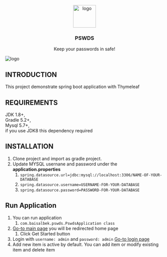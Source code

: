 
<p align="center">
    <img src="http://universidadedegestao.com.br/wp-content/uploads/lock-open-blue.png" alt="logo" width="72" height="72">
</p>

<h3 align="center">PSWDS</h3>

<p align="center">
     Keep your passwords in safe!
</p>

![logo](https://i.postimg.cc/PqfrX2wR/PSWDS.png)

INTRODUCTION
------------

This project demonstrate spring boot application with Thymeleaf

REQUIREMENTS
------------
JDK 1.8+, <br/>
Gradle 5.2+,<br/>
Mysql 5.7+,<br/>
if you use JDK8 this dependency required

INSTALLATION
------------
 1. Clone project and import as gradle project.
 2. Update MYSQL usernane and password under the <strong>application.properties</strong> 
    1. `spring.datasource.url=jdbc:mysql://localhost:3306/NAME-OF-YOUR-DATABASE`
    2. `spring.datasource.username=USERNAME-FOR-YOUR-DATABASE`
    3. `spring.datasource.password=PASSWORD-FOR-YOUR-DATABASE`
 
 Run Application
------------
1. You can run application
    1. `com.baisalbek.pswds.PswdsApplication class`
2. [Go-to main page](http://localhost:8080) you will be redirected home page
    1. Click Get Started button 
3. Login with `username: admin` and `password: admin` [Go-to login page](http://localhost:8080/login)
4. Add new item is active by default. You can add item or modify existing item and delete item 
